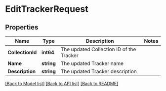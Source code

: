 # EditTrackerRequest

## Properties

Name | Type | Description | Notes
------------ | ------------- | ------------- | -------------
**CollectionId** | **int64** | The updated Collection ID of the Tracker | 
**Name** | **string** | The updated Tracker name | 
**Description** | **string** | The updated Tracker description | 

[[Back to Model list]](../README.md#documentation-for-models) [[Back to API list]](../README.md#documentation-for-api-endpoints) [[Back to README]](../README.md)


